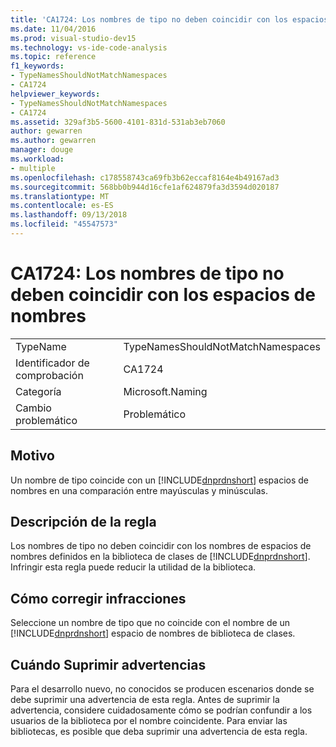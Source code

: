 ```yaml
---
title: 'CA1724: Los nombres de tipo no deben coincidir con los espacios de nombres'
ms.date: 11/04/2016
ms.prod: visual-studio-dev15
ms.technology: vs-ide-code-analysis
ms.topic: reference
f1_keywords:
- TypeNamesShouldNotMatchNamespaces
- CA1724
helpviewer_keywords:
- TypeNamesShouldNotMatchNamespaces
- CA1724
ms.assetid: 329af3b5-5600-4101-831d-531ab3eb7060
author: gewarren
ms.author: gewarren
manager: douge
ms.workload:
- multiple
ms.openlocfilehash: c178558743ca69fb3b62eccaf8164e4b49167ad3
ms.sourcegitcommit: 568bb0b944d16cfe1af624879fa3d3594d020187
ms.translationtype: MT
ms.contentlocale: es-ES
ms.lasthandoff: 09/13/2018
ms.locfileid: "45547573"
---
```

# <a name="ca1724-type-names-should-not-match-namespaces"></a>CA1724: Los nombres de tipo no deben coincidir con los espacios de nombres
|||
|-|-|
|TypeName|TypeNamesShouldNotMatchNamespaces|
|Identificador de comprobación|CA1724|
|Categoría|Microsoft.Naming|
|Cambio problemático|Problemático|

## <a name="cause"></a>Motivo
 Un nombre de tipo coincide con un [!INCLUDE[dnprdnshort](../code-quality/includes/dnprdnshort_md.md)] espacios de nombres en una comparación entre mayúsculas y minúsculas.

## <a name="rule-description"></a>Descripción de la regla
 Los nombres de tipo no deben coincidir con los nombres de espacios de nombres definidos en la biblioteca de clases de [!INCLUDE[dnprdnshort](../code-quality/includes/dnprdnshort_md.md)]. Infringir esta regla puede reducir la utilidad de la biblioteca.

## <a name="how-to-fix-violations"></a>Cómo corregir infracciones
 Seleccione un nombre de tipo que no coincide con el nombre de un [!INCLUDE[dnprdnshort](../code-quality/includes/dnprdnshort_md.md)] espacio de nombres de biblioteca de clases.

## <a name="when-to-suppress-warnings"></a>Cuándo Suprimir advertencias
 Para el desarrollo nuevo, no conocidos se producen escenarios donde se debe suprimir una advertencia de esta regla. Antes de suprimir la advertencia, considere cuidadosamente cómo se podrían confundir a los usuarios de la biblioteca por el nombre coincidente. Para enviar las bibliotecas, es posible que deba suprimir una advertencia de esta regla.